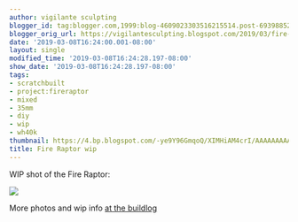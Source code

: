 ```yaml
---
author: vigilante sculpting
blogger_id: tag:blogger.com,1999:blog-4609023303516215514.post-6939885206346765521
blogger_orig_url: https://vigilantesculpting.blogspot.com/2019/03/fire-raptor-wip.html
date: '2019-03-08T16:24:00.001-08:00'
layout: single
modified_time: '2019-03-08T16:24:28.197-08:00'
show_date: '2019-03-08T16:24:28.197-08:00'
tags:
- scratchbuilt
- project:fireraptor
- mixed
- 35mm
- diy
- wip
- wh40k
thumbnail: https://4.bp.blogspot.com/-ye9Y96GmqoQ/XIMHiAM4crI/AAAAAAAAAQo/0qee_GVcVfsfsfc1rf0PoLm7ZeKn5YXpQCLcBGAs/s320-c/IMG_6222.JPG
title: Fire Raptor wip
---
```

WIP shot of the Fire Raptor:  
  
  

![](https://4.bp.blogspot.com/-ye9Y96GmqoQ/XIMHiAM4crI/AAAAAAAAAQo/0qee_GVcVfsfsfc1rf0PoLm7ZeKn5YXpQCLcBGAs/s1600/IMG_6222.JPG)

  
More photos and wip info [at the
buildlog](http://www.papermodelers.com/forum/alternate-dimensions/42866-fire-raptor-version-2-a-6.html)

